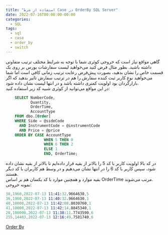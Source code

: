 ```yaml
---
title: "استفاده از شرط Case در OrderBy SQL Server"
date: 2022-07-16T00:00:00-00:00
categories:
  - SQL
tags:
  - sql
  - case
  - order_by
  - switch
---
```


گاهی مواقع نیاز است که خروجی کوئری شما با توجه به شرایط مختلف ترتیب متفاوتی داشته باشید. بطور مثال فرض کنید می‌خواهید لیست سفارشات بورس بر روی یک قسمت خاص را نشان بدهید، بصورت پیش‌فرض رعایت ترتیب زمانی کافی است اما شما می‌خواهید نوع کاربر ثبت کننده سفارش را هم در ترتیب سفارش تاثیر بدهید که اگر بازارگردان بود اولویت کمتری داشته باشد و در انتها لیست نشان داده شود.  
در این مواقع می‌توانید از کوئری شبیه کد زیر استفاده کنید:  

```sql
    SELECT NumberCode,
           Quantity,
           OrderTime,
           AccountType
    FROM dbo.[Order]
    WHERE Side = @sideCode
      AND InstrumentCode = @instrumentCode
      AND Price = @price
    ORDER BY CASE AccountType
                 WHEN 5 THEN 0
                 WHEN 6 THEN 2
                 ELSE 1
                 END, OrderTime;
```

در کد بالا اولویت کاربر با کد 5 را بالاتر از بقیه قرار داده‌ایم تا بالاتر از بقیه نشان داده شود، سپس کاربر با کد 6 را در انتها نشان می‌دهیم و در وسط هم کاربران با کد دیگر هستند.  
بقیه موارد و همچنین موارد با کد یکسان هم بر اساس OrderTime مرتب می‌شوند.  
نمونه خروجی:  

```s
38,1960,2022-07-13 11:41:32.9664630,5
36,1960,2022-07-13 11:40:32.9664630,1
40,10000,2022-07-13 11:42:08.8030760,1
41,10000,2022-07-13 11:42:14.8845340,1
20,100000,2022-07-13 11:38:11.7743590,6
255,14403,2022-07-13 12:16:49.7581740,6
```

[Order By](https://docs.microsoft.com/en-us/sql/t-sql/queries/select-order-by-clause-transact-sql?view=sql-server-ver16)  